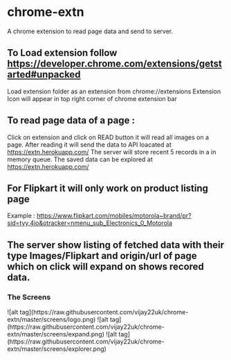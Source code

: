 # chrome-extn
A chrome extension to read page data and send to server.

## To Load extension follow https://developer.chrome.com/extensions/getstarted#unpacked
 Load extension folder as an extension from chrome://extensions
 Extension Icon will appear in top right corner of chrome extension bar

## To read page data of a page :
 Click on extension and click on READ button it will read all images on a page.
 After reading it will send the data to API loacated at https://extn.herokuapp.com/
 The server will store recent 5 records in a in memory queue.
 The saved data can be explored at https://extn.herokuapp.com/


## For Flipkart it will only work on product listing page
Example : https://www.flipkart.com/mobiles/motorola~brand/pr?sid=tyy,4io&otracker=nmenu_sub_Electronics_0_Motorola


## The server show listing of fetched data with their type Images/Flipkart and origin/url of page which on click will expand on shows recored data.

<h3>The Screens</h3>
![alt tag](https://raw.githubusercontent.com/vijay22uk/chrome-extn/master/screens/logo.png)
![alt tag](https://raw.githubusercontent.com/vijay22uk/chrome-extn/master/screens/expand.png)
![alt tag](https://raw.githubusercontent.com/vijay22uk/chrome-extn/master/screens/explorer.png)

